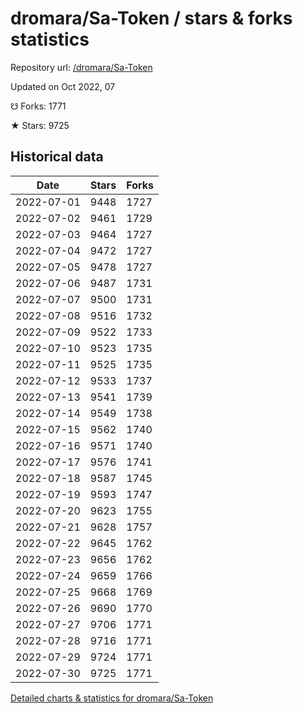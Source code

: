 # dromara/Sa-Token / stars & forks statistics

Repository url: [/dromara/Sa-Token](https://github.com/dromara/Sa-Token)

Updated on Oct 2022, 07

☋ Forks: 1771

★ Stars: 9725

## Historical data
| Date | Stars | Forks |
|------|-------|-------|
| 2022-07-01 | 9448 | 1727 | 
| 2022-07-02 | 9461 | 1729 | 
| 2022-07-03 | 9464 | 1727 | 
| 2022-07-04 | 9472 | 1727 | 
| 2022-07-05 | 9478 | 1727 | 
| 2022-07-06 | 9487 | 1731 | 
| 2022-07-07 | 9500 | 1731 | 
| 2022-07-08 | 9516 | 1732 | 
| 2022-07-09 | 9522 | 1733 | 
| 2022-07-10 | 9523 | 1735 | 
| 2022-07-11 | 9525 | 1735 | 
| 2022-07-12 | 9533 | 1737 | 
| 2022-07-13 | 9541 | 1739 | 
| 2022-07-14 | 9549 | 1738 | 
| 2022-07-15 | 9562 | 1740 | 
| 2022-07-16 | 9571 | 1740 | 
| 2022-07-17 | 9576 | 1741 | 
| 2022-07-18 | 9587 | 1745 | 
| 2022-07-19 | 9593 | 1747 | 
| 2022-07-20 | 9623 | 1755 | 
| 2022-07-21 | 9628 | 1757 | 
| 2022-07-22 | 9645 | 1762 | 
| 2022-07-23 | 9656 | 1762 | 
| 2022-07-24 | 9659 | 1766 | 
| 2022-07-25 | 9668 | 1769 | 
| 2022-07-26 | 9690 | 1770 | 
| 2022-07-27 | 9706 | 1771 | 
| 2022-07-28 | 9716 | 1771 | 
| 2022-07-29 | 9724 | 1771 | 
| 2022-07-30 | 9725 | 1771 | 


[Detailed charts & statistics for dromara/Sa-Token](https://reviewgithub.com/rep/dromara/Sa-Token)

